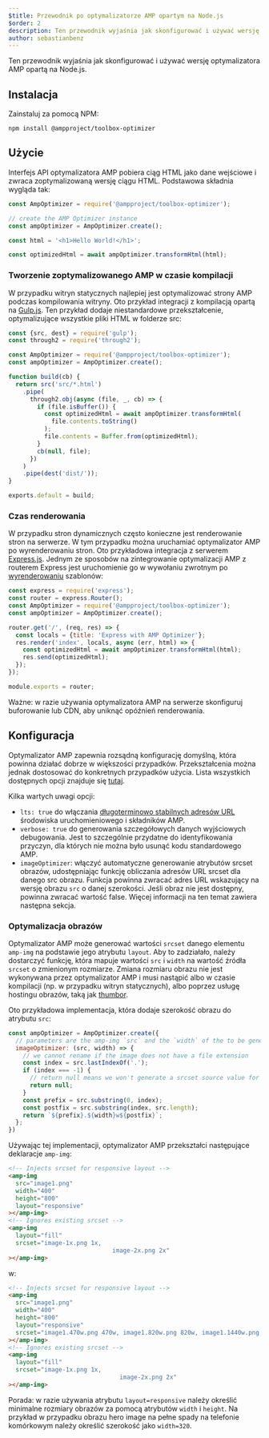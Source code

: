 ```yaml
---
$title: Przewodnik po optymalizatorze AMP opartym na Node.js
$order: 2
description: Ten przewodnik wyjaśnia jak skonfigurować i używać wersję optymalizatora AMP opartą na Node.js.
author: sebastianbenz
---
```


Ten przewodnik wyjaśnia jak skonfigurować i używać wersję optymalizatora AMP opartą na Node.js.

## Instalacja

Zainstaluj za pomocą NPM:

```shell
npm install @ampproject/toolbox-optimizer
```

## Użycie

Interfejs API optymalizatora AMP pobiera ciąg HTML jako dane wejściowe i zwraca zoptymalizowaną wersję ciągu HTML. Podstawowa składnia wygląda tak:

```js
const AmpOptimizer = require('@ampproject/toolbox-optimizer');

// create the AMP Optimizer instance
const ampOptimizer = AmpOptimizer.create();

const html = '<h1>Hello World!</h1>';

const optimizedHtml = await ampOptimizer.transformHtml(html);
```

### Tworzenie zoptymalizowanego AMP w czasie kompilacji

W przypadku witryn statycznych najlepiej jest optymalizować strony AMP podczas kompilowania witryny. Oto przykład integracji z kompilacją opartą na [Gulp.js](https://gulpjs.com/). Ten przykład dodaje niestandardowe przekształcenie, optymalizujące wszystkie pliki HTML w folderze src:

```js
const {src, dest} = require('gulp');
const through2 = require('through2');

const AmpOptimizer = require('@ampproject/toolbox-optimizer');
const ampOptimizer = AmpOptimizer.create();

function build(cb) {
  return src('src/*.html')
    .pipe(
      through2.obj(async (file, _, cb) => {
        if (file.isBuffer()) {
          const optimizedHtml = await ampOptimizer.transformHtml(
            file.contents.toString()
          );
          file.contents = Buffer.from(optimizedHtml);
        }
        cb(null, file);
      })
    )
    .pipe(dest('dist/'));
}

exports.default = build;
```

### Czas renderowania

W przypadku stron dynamicznych często konieczne jest renderowanie stron na serwerze. W tym przypadku można uruchamiać optymalizator AMP po wyrenderowaniu stron. Oto przykładowa integracja z serwerem [Express.js](https://expressjs.com/). Jednym ze sposobów na zintegrowanie optymalizacji AMP z routerem Express jest uruchomienie go w wywołaniu zwrotnym po [wyrenderowaniu](https://expressjs.com/en/api.html#app.render) szablonów:

```js
const express = require('express');
const router = express.Router();
const AmpOptimizer = require('@ampproject/toolbox-optimizer');
const ampOptimizer = AmpOptimizer.create();

router.get('/', (req, res) => {
  const locals = {title: 'Express with AMP Optimizer'};
  res.render('index', locals, async (err, html) => {
    const optimizedHtml = await ampOptimizer.transformHtml(html);
    res.send(optimizedHtml);
  });
});

module.exports = router;
```

Ważne: w razie używania optymalizatora AMP na serwerze skonfiguruj buforowanie lub CDN, aby uniknąć opóźnień renderowania.

## Konfiguracja

Optymalizator AMP zapewnia rozsądną konfigurację domyślną, która powinna działać dobrze w większości przypadków. Przekształcenia można jednak dostosować do konkretnych przypadków użycia. Lista wszystkich dostępnych opcji znajduje się [tutaj](https://github.com/ampproject/amp-toolbox/tree/main/packages/optimizer#options).

Kilka wartych uwagi opcji:

- `lts: true` do włączania [długoterminowo stabilnych adresów URL](https://github.com/ampproject/amphtml/blob/main/contributing/lts-release.md) środowiska uruchomieniowego i składników AMP.
- `verbose: true` do generowania szczegółowych danych wyjściowych debugowania. Jest to szczególnie przydatne do identyfikowania przyczyn, dla których nie można było usunąć kodu standardowego AMP.
- `imageOptimizer`: włączyć automatyczne generowanie atrybutów srcset obrazów, udostępniając funkcję obliczania adresów URL srcset dla danego src obrazu. Funkcja powinna zwracać adres URL wskazujący na wersję obrazu `src` o danej szerokości. Jeśli obraz nie jest dostępny, powinna zwracać wartość false. Więcej informacji na ten temat zawiera następna sekcja.

### Optymalizacja obrazów

Optymalizator AMP może generować wartości `srcset` danego elementu `amp-img` na podstawie jego atrybutu `layout`. Aby to zadziałało, należy dostarczyć funkcję, która mapuje wartości `src` i `width` na wartość źródła `srcset` o zmienionym rozmiarze. Zmiana rozmiaru obrazu nie jest wykonywana przez optymalizator AMP i musi nastąpić albo w czasie kompilacji (np. w przypadku witryn statycznych), albo poprzez usługę hostingu obrazów, taką jak [thumbor](https://github.com/thumbor/thumbor).

Oto przykładowa implementacja, która dodaje szerokość obrazu do atrybutu `src`:

```js
const ampOptimizer = AmpOptimizer.create({
  // parameters are the amp-img `src` and the `width` of the to be generated srcset source value
  imageOptimizer: (src, width) => {
    // we cannot rename if the image does not have a file extension
    const index = src.lastIndexOf('.');
    if (index === -1) {
      // return null means we won't generate a srcset source value for this width
      return null;
    }
    const prefix = src.substring(0, index);
    const postfix = src.substring(index, src.length);
    return `${prefix}.${width}w${postfix}`;
  };
})
```

Używając tej implementacji, optymalizator AMP przekształci następujące deklaracje `amp-img`:

```html
<!-- Injects srcset for responsive layout -->
<amp-img
  src="image1.png"
  width="400"
  height="800"
  layout="responsive"
></amp-img>
<!-- Ignores existing srcset -->
<amp-img
  layout="fill"
  srcset="image-1x.png 1x,
                             image-2x.png 2x"
></amp-img>
```

w:

```html
<!-- Injects srcset for responsive layout -->
<amp-img
  src="image1.png"
  width="400"
  height="800"
  layout="responsive"
  srcset="image1.470w.png 470w, image1.820w.png 820w, image1.1440w.png 1440w"
></amp-img>
<!-- Ignores existing srcset -->
<amp-img
  layout="fill"
  srcset="image-1x.png 1x,
                               image-2x.png 2x"
></amp-img>
```

Porada: w razie używania atrybutu `layout=responsive` należy określić minimalne rozmiary obrazów za pomocą atrybutów `width` i `height`. Na przykład w przypadku obrazu hero image na pełne spady na telefonie komórkowym należy określić szerokość jako `width=320`.
